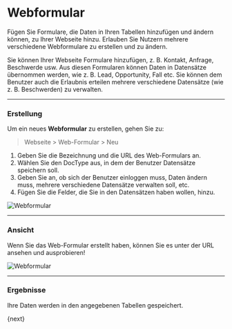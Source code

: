 <!-- add-breadcrumbs -->
# Webformular


Fügen Sie Formulare, die Daten in Ihren Tabellen hinzufügen und ändern können, zu Ihrer Webseite hinzu. Erlauben Sie Nutzern mehrere verschiedene Webformulare zu erstellen und zu ändern.

Sie können Ihrer Webseite Formulare hinzufügen, z. B. Kontakt, Anfrage, Beschwerde usw. Aus diesen Formularen können Daten in Datensätze übernommen werden, wie z. B. Lead, Opportunity, Fall etc. Sie können dem Benutzer auch die Erlaubnis erteilen mehrere verschiedene Datensätze (wie z. B. Beschwerden) zu verwalten.

* * *

### Erstellung

Um ein neues **Webformular** zu erstellen, gehen Sie zu:

> Webseite > Web-Formular > Neu

1. Geben Sie die Bezeichnung und die URL des Web-Formulars an.
2. Wählen Sie den DocType aus, in dem der Benutzer Datensätze speichern soll.
3. Geben Sie an, ob sich der Benutzer einloggen muss, Daten ändern muss, mehrere verschiedene Datensätze verwalten soll, etc.
4. Fügen Sie die Felder, die Sie in den Datensätzen haben wollen, hinzu.

<img class="screenshot" alt="Webformular" src="{{docs_base_url}}/assets/img/website/web-form.png">

* * *

### Ansicht

Wenn Sie das Web-Formular erstellt haben, können Sie es unter der URL ansehen und ausprobieren!

<img class="screenshot" alt="Webformular" src="{{docs_base_url}}/assets/img/website/web-form-view.png">

* * *

### Ergebnisse

Ihre Daten werden in den angegebenen Tabellen gespeichert.

{next}
